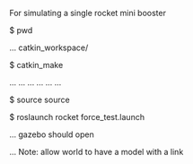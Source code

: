  For simulating a single rocket mini booster

$ pwd

... catkin_workspace/

$ catkin_make

... ...
... ...
... ...

$ source source

$ roslaunch rocket force_test.launch

... gazebo should open 

... Note: allow world to have a model with a link
